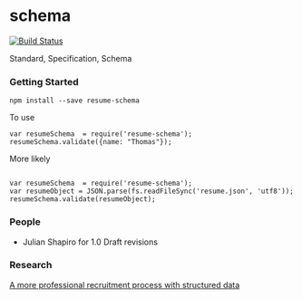 schema
======

[![Build Status](https://api.travis-ci.org/jsonresume/resume-schema.svg)](http://travis-ci.org/jsonresume/resume-schema)

Standard, Specification, Schema


### Getting Started

```
npm install --save resume-schema
```

To use

```
var resumeSchema  = require('resume-schema');
resumeSchema.validate({name: "Thomas"});
```

More likely

```

var resumeSchema  = require('resume-schema');
var resumeObject = JSON.parse(fs.readFileSync('resume.json', 'utf8'));
resumeSchema.validate(resumeObject);
```

### People

* Julian Shapiro for 1.0 Draft revisions

### Research

[A more professional recruitment process with structured data](/research/A%20more%20professional%20recruitment%20process%20with%20structured%20CV%20data.pdf)

